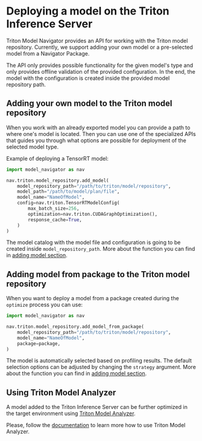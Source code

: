 <!--
Copyright (c) 2021-2023, NVIDIA CORPORATION. All rights reserved.

Licensed under the Apache License, Version 2.0 (the "License");
you may not use this file except in compliance with the License.
You may obtain a copy of the License at

    http://www.apache.org/licenses/LICENSE-2.0

Unless required by applicable law or agreed to in writing, software
distributed under the License is distributed on an "AS IS" BASIS,
WITHOUT WARRANTIES OR CONDITIONS OF ANY KIND, either express or implied.
See the License for the specific language governing permissions and
limitations under the License.
-->
# Deploying a model on the Triton Inference Server

Triton Model Navigator provides an API for working with the Triton model repository. Currently, we
support adding your own model or a pre-selected model from a Navigator Package.

The API only provides possible functionality for the given model's type and only provides offline validation of
the provided configuration. In the end, the model with the configuration is created inside the provided model
repository path.

## Adding your own model to the Triton model repository

When you work with an already exported model you can provide a path to where one's model is located.
Then you can use one of the specialized APIs that guides you through what options are possible for deployment of the
selected model type.

Example of deploying a TensorRT model:

```python
import model_navigator as nav

nav.triton.model_repository.add_model(
    model_repository_path="/path/to/triton/model/repository",
    model_path="/path/to/model/plan/file",
    model_name="NameOfModel",
    config=nav.triton.TensorRTModelConfig(
        max_batch_size=256,
        optimization=nav.triton.CUDAGraphOptimization(),
        response_cache=True,
    )
)
```

The model catalog with the model file and configuration is going to be created inside `model_repository_path`. More
about the function you can find in [adding model section](adding_model.md).

## Adding model from package to the Triton model repository

When you want to deploy a model from a package created during the `optimize` process you can use:

```python
import model_navigator as nav

nav.triton.model_repository.add_model_from_package(
    model_repository_path="/path/to/triton/model/repository",
    model_name="NameOfModel",
    package=package,
)
```

The model is automatically selected based on profiling results. The default selection options can be adjusted by
changing the `strategy` argument. More
about the function you can find in [adding model section](adding_model.md).

## Using Triton Model Analyzer

A model added to the Triton Inference Server can be further optimized in the target environment
using [Triton Model Analyzer](https://pypi.org/project/triton-model-analyzer/).

Please, follow the [documentation](https://github.com/triton-inference-server/model_analyzer) to learn more how to use
Triton Model Analyzer.
